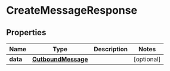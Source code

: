 # CreateMessageResponse

## Properties
Name | Type | Description | Notes
------------ | ------------- | ------------- | -------------
**data** | [**OutboundMessage**](OutboundMessage.md) |  |  [optional]
